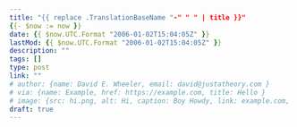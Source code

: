```yaml
---
title: "{{ replace .TranslationBaseName "-" " " | title }}"
{{- $now := now }}
date: {{ $now.UTC.Format "2006-01-02T15:04:05Z" }}
lastMod: {{ $now.UTC.Format "2006-01-02T15:04:05Z" }}
description: ""
tags: []
type: post
link: ""
# author: {name: David E. Wheeler, email: david@justatheory.com }
# via: {name: Example, href: https://example.com, title: Hello }
# image: {src: hi.png, alt: Hi, caption: Boy Howdy, link: example.com, title: Hi }
draft: true
---
```


